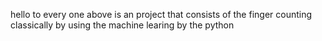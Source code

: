 hello to every one above is an project that consists of the finger  counting classically by using the machine learing by the python  

